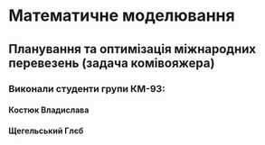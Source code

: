 # Математичне моделювання
## Планування та оптимізація міжнародних перевезень (задача комівояжера)
### Виконали студенти групи КМ-93:
#### Костюк Владислава
#### Щегельський Глєб
